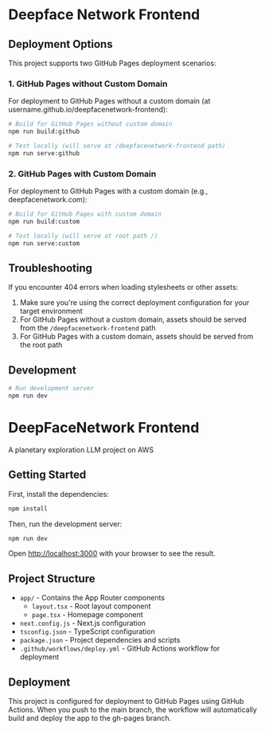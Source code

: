 # Deepface Network Frontend

## Deployment Options

This project supports two GitHub Pages deployment scenarios:

### 1. GitHub Pages without Custom Domain

For deployment to GitHub Pages without a custom domain (at username.github.io/deepfacenetwork-frontend):

```bash
# Build for GitHub Pages without custom domain
npm run build:github

# Test locally (will serve at /deepfacenetwork-frontend path)
npm run serve:github
```

### 2. GitHub Pages with Custom Domain

For deployment to GitHub Pages with a custom domain (e.g., deepfacenetwork.com):

```bash
# Build for GitHub Pages with custom domain
npm run build:custom

# Test locally (will serve at root path /)
npm run serve:custom
```

## Troubleshooting

If you encounter 404 errors when loading stylesheets or other assets:

1. Make sure you're using the correct deployment configuration for your target environment
2. For GitHub Pages without a custom domain, assets should be served from the `/deepfacenetwork-frontend` path
3. For GitHub Pages with a custom domain, assets should be served from the root path

## Development

```bash
# Run development server
npm run dev
```

# DeepFaceNetwork Frontend

A planetary exploration LLM project on AWS

## Getting Started

First, install the dependencies:

```bash
npm install
```

Then, run the development server:

```bash
npm run dev
```

Open [http://localhost:3000](http://localhost:3000) with your browser to see the result.

## Project Structure

- `app/` - Contains the App Router components
  - `layout.tsx` - Root layout component
  - `page.tsx` - Homepage component
- `next.config.js` - Next.js configuration
- `tsconfig.json` - TypeScript configuration
- `package.json` - Project dependencies and scripts
- `.github/workflows/deploy.yml` - GitHub Actions workflow for deployment

## Deployment

This project is configured for deployment to GitHub Pages using GitHub Actions. When you push to the main branch, the workflow will automatically build and deploy the app to the gh-pages branch.